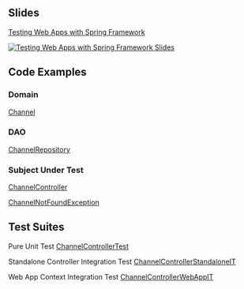 
## Slides
[Testing Web Apps with Spring Framework](https://www.slideshare.net/dmytro-chyzhykov/testing-web-apps-with-spring-framework)

[![Testing Web Apps with Spring Framework Slides](http://image.slidesharecdn.com/testingwebappswithspringframework-141014145311-conversion-gate01/95/testing-web-apps-with-spring-framework-1-638.jpg)](http://www.slideshare.net/dmytro-chyzhykov/testing-web-apps-with-spring-framework)


## Code Examples

### Domain
[Channel](https://github.com/ffbit/spring-mvc-test-framework-examples/blob/master/src/main/java/ua/org/javaday/spring/mvc/domain/Channel.java)

### DAO
[ChannelRepository](https://github.com/ffbit/spring-mvc-test-framework-examples/blob/master/src/main/java/ua/org/javaday/spring/mvc/dao/ChannelRepository.java)

### Subject Under Test
[ChannelController](https://github.com/ffbit/spring-mvc-test-framework-examples/blob/master/src/main/java/ua/org/javaday/spring/mvc/rest/ChannelController.java)

[ChannelNotFoundException](https://github.com/ffbit/spring-mvc-test-framework-examples/blob/master/src/main/java/ua/org/javaday/spring/mvc/rest/exception/ChannelNotFoundException.java)


## Test Suites

Pure Unit Test [ChannelControllerTest](https://github.com/ffbit/spring-mvc-test-framework-examples/blob/master/src/test/java/ua/org/javaday/spring/mvc/rest/ChannelControllerTest.java)

Standalone Controller Integration Test [ChannelControllerStandaloneIT](https://github.com/ffbit/spring-mvc-test-framework-examples/blob/master/src/test/java/ua/org/javaday/spring/mvc/rest/ChannelControllerStandaloneIT.java) 

Web App Context Integration Test [ChannelControllerWebAppIT](https://github.com/ffbit/spring-mvc-test-framework-examples/blob/master/src/test/java/ua/org/javaday/spring/mvc/rest/ChannelControllerWebAppIT.java)
